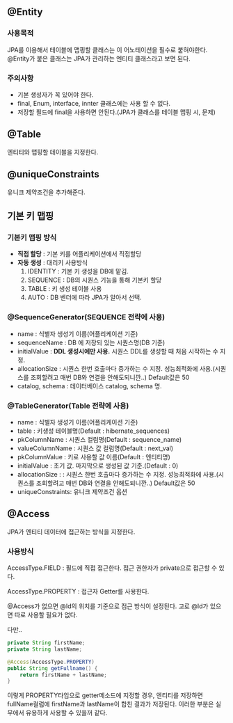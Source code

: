 ## @Entity

### 사용목적

JPA를 이용해서 테이블에 맵핑할 클래스는 이 어노테이션을 필수로 붙혀야한다.
@Entity가 붙은 클래스는 JPA가 관리하는 엔티티 클래스라고 보면 된다.

### 주의사항

- 기본 생성자가 꼭 있어야 한다.
- final, Enum, interface, innter 클래스에는 사용 할 수 없다.
- 저장할 필드에 final을 사용하면 안된다.(JPA가 클래스를 테이블 맵핑 시, 문제)

## @Table

엔티티와 맵핑할 테이블을 지정한다.

## @uniqueConstraints

유니크 제약조건을 추가해준다.

## 기본 키 맵핑

### 기본키 맵핑 방식

- **직접 할당** : 기본 키를 어플리케이션에서 직접할당
- **자동 생성** : 대리키 사용방식
  1. IDENTITY : 기본 키 생성을 DB에 맡김.
  2. SEQUENCE :  DB의 시퀀스 기능을 통해 기본키 할당
  3. TABLE : 키 생성 테이블 사용
  4. AUTO : DB 벤더에 따라 JPA가 알아서 선택.

### @SequenceGenerator(SEQUENCE 전략에 사용)

- name : 식별자 생성기 이름(어플리케이션 기준)
- sequenceName : DB 에 저장되 있는 시퀀스명(DB 기준)
- initialValue : **DDL 생성시에만 사용.** 시퀀스 DDL를 생성할 때 처음 시작하는 수 지정.
- allocationSize : 시퀀스 한번 호출마다 증가하는 수 지정. 성능최적화에 사용.(시퀀스를 조회할려고 매번 DB와 연결을 안해도되니깐..) Default값은 50
- catalog, schema : 데이터베이스 catalog, schema 명.

### @TableGenerator(Table 전략에 사용)

- name : 식별자 생성기 이름(어플리케이션 기준)
- table : 키생성 테이블명(Default  :  hibernate_sequences)
- pkColumnName : 시퀀스 컬럼명(Default : sequence_name)
- valueColumnName : 시퀀스 값 컬럼명(Default : next_val)
- pkColumnValue : 키로 사용할 값 이름(Default : 엔티티명)
- initialValue : 초기 값. 마지막으로 생성된 값 기준.(Default : 0) 
- allocationSize : : 시퀀스 한번 호출마다 증가하는 수 지정. 성능최적화에 사용.(시퀀스를 조회할려고 매번 DB와 연결을 안해도되니깐..) Default값은 50
- uniqueConstraints: 유니크 제약조건 옵션

## @Access

JPA가 엔티티 데이터에 접근하는 방식을 지정한다.

### 사용방식

AccessType.FIELD : 필드에 직접 접근한다. 접근 권한자가 private으로 접근할 수 있다.

AccessType.PROPERTY : 접근자 Getter를 사용한다.

@Access가 없으면 @Id의 위치를 기준으로 접근 방식이 설정된다.
고로 @Id가 있으면 따로 사용할 필요가 없다.

다만..

```java
private String firstName;
private String lastName;

@Access(AccessType.PROPERTY)
public String getFullname() {
	return firstName + lastName;
}
```

이렇게 PROPERTY타입으로 getter메소드에 지정할 경우, 엔티티를 저장하면 fullName컬럼에 firstName과 lastName이 합친 결과가 저장된다. 이러한 부분은 실무에서 유용하게 사용할 수 
있을꺼 같다.







